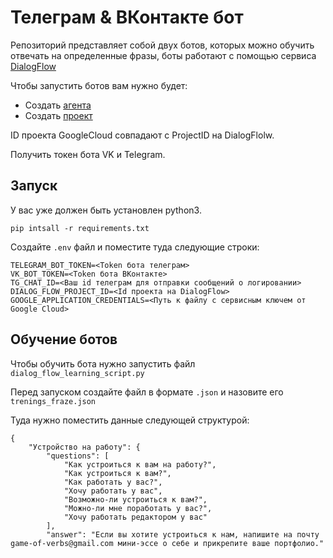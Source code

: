 # Телеграм & ВКонтакте бот

Репозиторий представляет собой двух ботов, которых можно обучить отвечать на определенные фразы, боты работают с помощью сервиса [DialogFlow](https://dialogflow.cloud.google.com/)

Чтобы запустить ботов вам нужно будет:

- Создать [агента](https://dialogflow.cloud.google.com/)
- Создать [проект](https://cloud.google.com/dialogflow/es/docs/quick/setup)

ID проекта GoogleCloud совпадают с ProjectID на DialogFlolw.

Получить токен бота VK и Telegram.

## Запуск

У вас уже должен быть установлен python3.

```
pip intsall -r requirements.txt
```

Создайте `.env` файл и поместите туда следующие строки:

```
TELEGRAM_BOT_TOKEN=<Token бота телеграм>
VK_BOT_TOKEN=<Token бота ВКонтакте>
TG_CHAT_ID=<Ваш id телеграм для отправки сообщений о логировании>
DIALOG_FLOW_PROJECT_ID=<Id проекта на DialogFlow>
GOOGLE_APPLICATION_CREDENTIALS=<Путь к файлу c сервисным ключем от Google Cloud>

```

## Обучение ботов

Чтобы обучить бота нужно запустить файл `dialog_flow_learning_script.py`

Перед запуском создайте файл в формате `.json` и назовите его `trenings_fraze.json`

Туда нужно поместить данные следующей структурой:

```
{
    "Устройство на работу": {
        "questions": [
            "Как устроиться к вам на работу?",
            "Как устроиться к вам?",
            "Как работать у вас?",
            "Хочу работать у вас",
            "Возможно-ли устроиться к вам?",
            "Можно-ли мне поработать у вас?",
            "Хочу работать редактором у вас"
        ],
        "answer": "Если вы хотите устроиться к нам, напишите на почту game-of-verbs@gmail.com мини-эссе о себе и прикрепите ваше портфолио."
```
